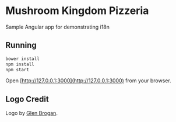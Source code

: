 # Mushroom Kingdom Pizzeria

Sample Angular app for demonstrating i18n

## Running

```bash
bower install
npm install
npm start
```

Open [http://127.0.0.1:3000](http://127.0.0.1:3000) from your browser.

## Logo Credit

Logo by [Glen Brogan](http://glenbrogan.tumblr.com/post/84178466182/mushroom-kingdom-pizza-shirt-design).